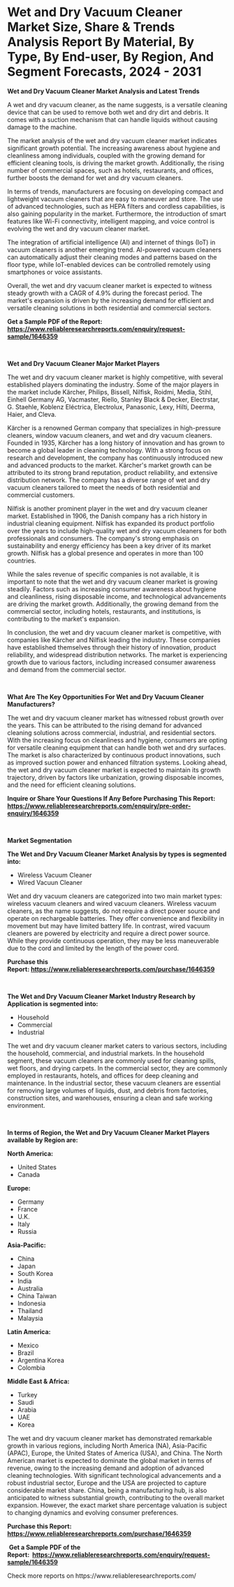 <p><h1>Wet and Dry Vacuum Cleaner Market Size, Share & Trends Analysis Report By Material, By Type, By End-user, By Region, And Segment Forecasts, 2024 - 2031</h1></p><p><strong>Wet and Dry Vacuum Cleaner Market Analysis and Latest Trends</strong></p>
<p><p>A wet and dry vacuum cleaner, as the name suggests, is a versatile cleaning device that can be used to remove both wet and dry dirt and debris. It comes with a suction mechanism that can handle liquids without causing damage to the machine.</p><p>The market analysis of the wet and dry vacuum cleaner market indicates significant growth potential. The increasing awareness about hygiene and cleanliness among individuals, coupled with the growing demand for efficient cleaning tools, is driving the market growth. Additionally, the rising number of commercial spaces, such as hotels, restaurants, and offices, further boosts the demand for wet and dry vacuum cleaners.</p><p>In terms of trends, manufacturers are focusing on developing compact and lightweight vacuum cleaners that are easy to maneuver and store. The use of advanced technologies, such as HEPA filters and cordless capabilities, is also gaining popularity in the market. Furthermore, the introduction of smart features like Wi-Fi connectivity, intelligent mapping, and voice control is evolving the wet and dry vacuum cleaner market.</p><p>The integration of artificial intelligence (AI) and internet of things (IoT) in vacuum cleaners is another emerging trend. AI-powered vacuum cleaners can automatically adjust their cleaning modes and patterns based on the floor type, while IoT-enabled devices can be controlled remotely using smartphones or voice assistants.</p><p>Overall, the wet and dry vacuum cleaner market is expected to witness steady growth with a CAGR of 4.9% during the forecast period. The market's expansion is driven by the increasing demand for efficient and versatile cleaning solutions in both residential and commercial sectors.</p></p>
<p><strong>Get a Sample PDF of the Report:&nbsp; <a href="https://www.reliableresearchreports.com/enquiry/request-sample/1646359">https://www.reliableresearchreports.com/enquiry/request-sample/1646359</a></strong></p>
<p>&nbsp;</p>
<p><strong>Wet and Dry Vacuum Cleaner Major Market Players</strong></p>
<p><p>The wet and dry vacuum cleaner market is highly competitive, with several established players dominating the industry. Some of the major players in the market include Kärcher, Philips, Bissell, Nilfisk, Roidmi, Media, Stihl, Einhell Germany AG, Vacmaster, Riello, Stanley Black & Decker, Electrstar, G. Staehle, Koblenz Eléctrica, Electrolux, Panasonic, Lexy, Hilti, Deerma, Haier, and Cleva. </p><p>Kärcher is a renowned German company that specializes in high-pressure cleaners, window vacuum cleaners, and wet and dry vacuum cleaners. Founded in 1935, Kärcher has a long history of innovation and has grown to become a global leader in cleaning technology. With a strong focus on research and development, the company has continuously introduced new and advanced products to the market. Kärcher's market growth can be attributed to its strong brand reputation, product reliability, and extensive distribution network. The company has a diverse range of wet and dry vacuum cleaners tailored to meet the needs of both residential and commercial customers.</p><p>Nilfisk is another prominent player in the wet and dry vacuum cleaner market. Established in 1906, the Danish company has a rich history in industrial cleaning equipment. Nilfisk has expanded its product portfolio over the years to include high-quality wet and dry vacuum cleaners for both professionals and consumers. The company's strong emphasis on sustainability and energy efficiency has been a key driver of its market growth. Nilfisk has a global presence and operates in more than 100 countries.</p><p>While the sales revenue of specific companies is not available, it is important to note that the wet and dry vacuum cleaner market is growing steadily. Factors such as increasing consumer awareness about hygiene and cleanliness, rising disposable income, and technological advancements are driving the market growth. Additionally, the growing demand from the commercial sector, including hotels, restaurants, and institutions, is contributing to the market's expansion.</p><p>In conclusion, the wet and dry vacuum cleaner market is competitive, with companies like Kärcher and Nilfisk leading the industry. These companies have established themselves through their history of innovation, product reliability, and widespread distribution networks. The market is experiencing growth due to various factors, including increased consumer awareness and demand from the commercial sector.</p></p>
<p>&nbsp;</p>
<p><strong>What Are The Key Opportunities For Wet and Dry Vacuum Cleaner Manufacturers?</strong></p>
<p><p>The wet and dry vacuum cleaner market has witnessed robust growth over the years. This can be attributed to the rising demand for advanced cleaning solutions across commercial, industrial, and residential sectors. With the increasing focus on cleanliness and hygiene, consumers are opting for versatile cleaning equipment that can handle both wet and dry surfaces. The market is also characterized by continuous product innovations, such as improved suction power and enhanced filtration systems. Looking ahead, the wet and dry vacuum cleaner market is expected to maintain its growth trajectory, driven by factors like urbanization, growing disposable incomes, and the need for efficient cleaning solutions.</p></p>
<p><strong>Inquire or Share Your Questions If Any Before Purchasing This Report: <a href="https://www.reliableresearchreports.com/enquiry/pre-order-enquiry/1646359">https://www.reliableresearchreports.com/enquiry/pre-order-enquiry/1646359</a></strong></p>
<p>&nbsp;</p>
<p><strong>Market Segmentation</strong></p>
<p><strong>The Wet and Dry Vacuum Cleaner Market Analysis by types is segmented into:</strong></p>
<p><ul><li>Wireless Vacuum Cleaner</li><li>Wired Vacuun Cleaner</li></ul></p>
<p><p>Wet and dry vacuum cleaners are categorized into two main market types: wireless vacuum cleaners and wired vacuum cleaners. Wireless vacuum cleaners, as the name suggests, do not require a direct power source and operate on rechargeable batteries. They offer convenience and flexibility in movement but may have limited battery life. In contrast, wired vacuum cleaners are powered by electricity and require a direct power source. While they provide continuous operation, they may be less maneuverable due to the cord and limited by the length of the power cord.</p></p>
<p><strong>Purchase this Report:&nbsp;<a href="https://www.reliableresearchreports.com/purchase/1646359">https://www.reliableresearchreports.com/purchase/1646359</a></strong></p>
<p>&nbsp;</p>
<p><strong>The Wet and Dry Vacuum Cleaner Market Industry Research by Application is segmented into:</strong></p>
<p><ul><li>Household</li><li>Commercial</li><li>Industrial</li></ul></p>
<p><p>The wet and dry vacuum cleaner market caters to various sectors, including the household, commercial, and industrial markets. In the household segment, these vacuum cleaners are commonly used for cleaning spills, wet floors, and drying carpets. In the commercial sector, they are commonly employed in restaurants, hotels, and offices for deep cleaning and maintenance. In the industrial sector, these vacuum cleaners are essential for removing large volumes of liquids, dust, and debris from factories, construction sites, and warehouses, ensuring a clean and safe working environment.</p></p>
<p>&nbsp;</p>
<p><strong>In terms of Region, the Wet and Dry Vacuum Cleaner Market Players available by Region are:</strong></p>
<p>
    <p> <strong> North America: </strong>
        <ul>
            <li>United States</li>
            <li>Canada</li>
        </ul>
        </p> 
    <p> <strong> Europe: </strong>
        <ul>
            <li>Germany</li>
            <li>France</li>
            <li>U.K.</li>
            <li>Italy</li>
            <li>Russia</li>
        </ul>
        </p> 
    <p> <strong> Asia-Pacific: </strong>
        <ul>
            <li>China</li>
            <li>Japan</li>
            <li>South Korea</li>
            <li>India</li>
            <li>Australia</li>
            <li>China Taiwan</li>
            <li>Indonesia</li>
            <li>Thailand</li>
            <li>Malaysia</li>
        </ul>
        </p> 
    <p> <strong> Latin America: </strong>
        <ul>
            <li>Mexico</li>
            <li>Brazil</li>
            <li>Argentina Korea</li>
            <li>Colombia</li>
        </ul>
        </p> 
    <p> <strong> Middle East & Africa: </strong>
        <ul>
            <li>Turkey</li>
            <li>Saudi</li>
            <li>Arabia</li>
            <li>UAE</li>
            <li>Korea</li>
        </ul>
    </p>
    </p>
<p><p>The wet and dry vacuum cleaner market has demonstrated remarkable growth in various regions, including North America (NA), Asia-Pacific (APAC), Europe, the United States of America (USA), and China. The North American market is expected to dominate the global market in terms of revenue, owing to the increasing demand and adoption of advanced cleaning technologies. With significant technological advancements and a robust industrial sector, Europe and the USA are projected to capture considerable market share. China, being a manufacturing hub, is also anticipated to witness substantial growth, contributing to the overall market expansion. However, the exact market share percentage valuation is subject to changing dynamics and evolving consumer preferences.</p></p>
<p><strong>Purchase this Report: <a href="https://www.reliableresearchreports.com/purchase/1646359">https://www.reliableresearchreports.com/purchase/1646359</a></strong></p>
<p>&nbsp;<strong>Get a Sample PDF of the Report:&nbsp;&nbsp;<a href="https://www.reliableresearchreports.com/enquiry/request-sample/1646359">https://www.reliableresearchreports.com/enquiry/request-sample/1646359</a></strong></p>
<p><strong></strong></p>
<p>Check more reports on https://www.reliableresearchreports.com/</p>